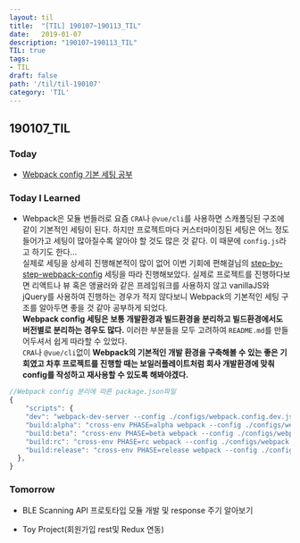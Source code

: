 ```yaml
---
layout: til
title:  "[TIL] 190107~190113_TIL"
date:   2019-01-07
description: "190107~190113_TIL"
TIL: true
tags:
- TIL
draft: false
path: '/til/til-190107'
category: 'TIL'
---
```


## 190107_TIL

### Today 

- [Webpack config 기본 세팅 공부](https://github.com/BKJang/webpack-config-basic)

### Today I Learned

- Webpack은 모듈 번들러로 요즘 `CRA`나 `@vue/cli`를 사용하면 스캐폴딩된 구조에 같이 기본적인 세팅이 된다. 하지만 프로젝트마다 커스터마이징된 세팅은 어느 정도 들어가고 세팅이 많아질수록 알아야 할 것도 많은 것 같다. 이 때문에 `config.js`라고 하기도 한다... <br/>실제로 세팅을 상세히 진행해본적이 많이 없어 이번 기회에 편해걸님의 [step-by-step-webpack-config](https://github.com/hg-pyun/step-by-step-webpack-config) 세팅을 따라 진행해보았다. 실제로 프로젝트를 진행하다보면 리액트나 뷰 혹은 앵귤러와 같은 프레임워크를 사용하지 않고 vanillaJS와 jQuery를 사용하여 진행하는 경우가 적지 않다보니 Webpack의 기본적인 세팅 구조를 알아두면 좋을 것 같아 공부하게 되었다.<br/>
**Webpack config 세팅은 보통 개발환경과 빌드환경을 분리하고 빌드환경에서도 버전별로 분리하는 경우도 많다.** 이러한 부분들을 모두 고려하여 `README.md`를 만들어두셔서 쉽게 따라할 수 있었다.<br/>
`CRA`나 `@vue/cli`없이 **Webpack의 기본적인 개발 환경을 구축해볼 수 있는 좋은 기회였고 차후 프로젝트를 진행할 때는 보일러플레이트처럼 회사 개발환경에 맞춰 config를 작성하고 재사용할 수 있도록 해봐야겠다.**

```js
//Webpack config 분리에 따른 package.json파일
{
    "scripts": {
    "dev": "webpack-dev-server --config ./configs/webpack.config.dev.js",
    "build:alpha": "cross-env PHASE=alpha webpack --config ./configs/webpack.config.prod.js",
    "build:beta": "cross-env PHASE=beta webpack --config ./configs/webpack.config.prod.js",
    "build:rc": "cross-env PHASE=rc webpack --config ./configs/webpack.config.prod.js",
    "build:release": "cross-env PHASE=release webpack --config ./configs/webpack.config.prod.js"
  },
}
```

### Tomorrow

- BLE Scanning API 프로토타입 모듈 개발 및 response 주기 알아보기

- Toy Project(회원가입 rest및 Redux 연동)

<br/>
